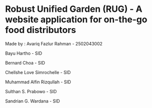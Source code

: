 # Robust Unified Garden (RUG) - A website application for on-the-go food distributors

Made by :
Avariq Fazlur Rahman - 2502043002

Bayu Hartho - SID

Bernard Choa - SID

Chellshe Love Simrochelle - SID

Muhammad Alfin Rizqullah - SID

Sulthan S. Prabowo - SID

Sandrian G. Wardana - SID
